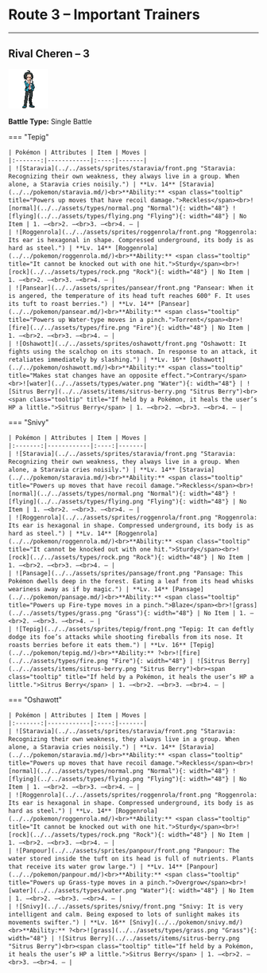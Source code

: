# Route 3 – Important Trainers

---

## Rival Cheren – 3

![Rival Cheren – 3](../../assets/important_trainers/cheren.png "Rival Cheren – 3")

**Battle Type:** Single Battle

=== "Tepig"

    | Pokémon | Attributes | Item | Moves |
    |:-------:|------------|:----:|-------|
    | ![Staravia](../../assets/sprites/staravia/front.png "Staravia: Recognizing their own weakness, they always live in a group. When alone, a Staravia cries noisily.") | **Lv. 14** [Staravia](../../pokemon/staravia.md/)<br>**Ability:** <span class="tooltip" title="Powers up moves that have recoil damage.">Reckless</span><br>![normal](../../assets/types/normal.png "Normal"){: width="48"} ![flying](../../assets/types/flying.png "Flying"){: width="48"} | No Item | 1. —<br>2. —<br>3. —<br>4. — |
    | ![Roggenrola](../../assets/sprites/roggenrola/front.png "Roggenrola: Its ear is hexagonal in shape. Compressed underground, its body is as hard as steel.") | **Lv. 14** [Roggenrola](../../pokemon/roggenrola.md/)<br>**Ability:** <span class="tooltip" title="It cannot be knocked out with one hit.">Sturdy</span><br>![rock](../../assets/types/rock.png "Rock"){: width="48"} | No Item | 1. —<br>2. —<br>3. —<br>4. — |
    | ![Pansear](../../assets/sprites/pansear/front.png "Pansear: When it is angered, the temperature of its head tuft reaches 600° F. It uses its tuft to roast berries.") | **Lv. 14** [Pansear](../../pokemon/pansear.md/)<br>**Ability:** <span class="tooltip" title="Powers up Water-type moves in a pinch.">Torrent</span><br>![fire](../../assets/types/fire.png "Fire"){: width="48"} | No Item | 1. —<br>2. —<br>3. —<br>4. — |
    | ![Oshawott](../../assets/sprites/oshawott/front.png "Oshawott: It fights using the scalchop on its stomach. In response to an attack, it retaliates immediately by slashing.") | **Lv. 16** [Oshawott](../../pokemon/oshawott.md/)<br>**Ability:** <span class="tooltip" title="Makes stat changes have an opposite effect.">Contrary</span><br>![water](../../assets/types/water.png "Water"){: width="48"} | ![Sitrus Berry](../../assets/items/sitrus-berry.png "Sitrus Berry")<br><span class="tooltip" title="If held by a Pokémon, it heals the user’s HP a little.">Sitrus Berry</span> | 1. —<br>2. —<br>3. —<br>4. — |
    

=== "Snivy"

    | Pokémon | Attributes | Item | Moves |
    |:-------:|------------|:----:|-------|
    | ![Staravia](../../assets/sprites/staravia/front.png "Staravia: Recognizing their own weakness, they always live in a group. When alone, a Staravia cries noisily.") | **Lv. 14** [Staravia](../../pokemon/staravia.md/)<br>**Ability:** <span class="tooltip" title="Powers up moves that have recoil damage.">Reckless</span><br>![normal](../../assets/types/normal.png "Normal"){: width="48"} ![flying](../../assets/types/flying.png "Flying"){: width="48"} | No Item | 1. —<br>2. —<br>3. —<br>4. — |
    | ![Roggenrola](../../assets/sprites/roggenrola/front.png "Roggenrola: Its ear is hexagonal in shape. Compressed underground, its body is as hard as steel.") | **Lv. 14** [Roggenrola](../../pokemon/roggenrola.md/)<br>**Ability:** <span class="tooltip" title="It cannot be knocked out with one hit.">Sturdy</span><br>![rock](../../assets/types/rock.png "Rock"){: width="48"} | No Item | 1. —<br>2. —<br>3. —<br>4. — |
    | ![Pansage](../../assets/sprites/pansage/front.png "Pansage: This Pokémon dwells deep in the forest. Eating a leaf from its head whisks weariness away as if by magic.") | **Lv. 14** [Pansage](../../pokemon/pansage.md/)<br>**Ability:** <span class="tooltip" title="Powers up Fire-type moves in a pinch.">Blaze</span><br>![grass](../../assets/types/grass.png "Grass"){: width="48"} | No Item | 1. —<br>2. —<br>3. —<br>4. — |
    | ![Tepig](../../assets/sprites/tepig/front.png "Tepig: It can deftly dodge its foe’s attacks while shooting fireballs from its nose. It roasts berries before it eats them.") | **Lv. 16** [Tepig](../../pokemon/tepig.md/)<br>**Ability:** ?<br>![fire](../../assets/types/fire.png "Fire"){: width="48"} | ![Sitrus Berry](../../assets/items/sitrus-berry.png "Sitrus Berry")<br><span class="tooltip" title="If held by a Pokémon, it heals the user’s HP a little.">Sitrus Berry</span> | 1. —<br>2. —<br>3. —<br>4. — |
    

=== "Oshawott"

    | Pokémon | Attributes | Item | Moves |
    |:-------:|------------|:----:|-------|
    | ![Staravia](../../assets/sprites/staravia/front.png "Staravia: Recognizing their own weakness, they always live in a group. When alone, a Staravia cries noisily.") | **Lv. 14** [Staravia](../../pokemon/staravia.md/)<br>**Ability:** <span class="tooltip" title="Powers up moves that have recoil damage.">Reckless</span><br>![normal](../../assets/types/normal.png "Normal"){: width="48"} ![flying](../../assets/types/flying.png "Flying"){: width="48"} | No Item | 1. —<br>2. —<br>3. —<br>4. — |
    | ![Roggenrola](../../assets/sprites/roggenrola/front.png "Roggenrola: Its ear is hexagonal in shape. Compressed underground, its body is as hard as steel.") | **Lv. 14** [Roggenrola](../../pokemon/roggenrola.md/)<br>**Ability:** <span class="tooltip" title="It cannot be knocked out with one hit.">Sturdy</span><br>![rock](../../assets/types/rock.png "Rock"){: width="48"} | No Item | 1. —<br>2. —<br>3. —<br>4. — |
    | ![Panpour](../../assets/sprites/panpour/front.png "Panpour: The water stored inside the tuft on its head is full of nutrients. Plants that receive its water grow large.") | **Lv. 14** [Panpour](../../pokemon/panpour.md/)<br>**Ability:** <span class="tooltip" title="Powers up Grass-type moves in a pinch.">Overgrow</span><br>![water](../../assets/types/water.png "Water"){: width="48"} | No Item | 1. —<br>2. —<br>3. —<br>4. — |
    | ![Snivy](../../assets/sprites/snivy/front.png "Snivy: It is very intelligent and calm. Being exposed to lots of sunlight makes its movements swifter.") | **Lv. 16** [Snivy](../../pokemon/snivy.md/)<br>**Ability:** ?<br>![grass](../../assets/types/grass.png "Grass"){: width="48"} | ![Sitrus Berry](../../assets/items/sitrus-berry.png "Sitrus Berry")<br><span class="tooltip" title="If held by a Pokémon, it heals the user’s HP a little.">Sitrus Berry</span> | 1. —<br>2. —<br>3. —<br>4. — |
    

